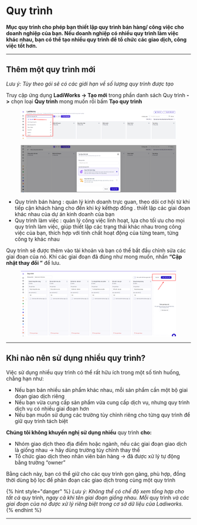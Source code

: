 # Quy trình

**Mục quy trình cho phép bạn thiết lập quy trình bán hàng/ công việc  cho doanh nghiệp của bạn. Nếu doanh nghiệp có nhiều quy trình làm việc khác nhau, bạn có thể tạo nhiều quy trình  để tổ chức các giao dịch, công việc  tốt hơn.**

***

## Thêm một quy trình mới

_Lưu ý: Tùy theo gói sẽ có các giới hạn về số lượng quy trình được tạo_

Truy cập ứng dụng **LadiWorks -> Tạo mới** trong phần danh sách Quy trình **->** chọn loại **Quy trình** mong muốn rồi bấm **Tạo quy trình**&#x20;

<figure><img src="../../.gitbook/assets/image (9) (1).png" alt=""><figcaption></figcaption></figure>

<figure><img src="../../.gitbook/assets/image (10) (1).png" alt=""><figcaption></figcaption></figure>

* Quy trình bán hàng :  quản lý kinh doanh trực quan, theo dõi cơ hội từ khi tiếp cận khách hàng cho đến khi ký kếthợp đồng . thiết lập các giai đoạn khác nhau của dự án kinh doanh của bạn
* Quy trình làm việc :  quản lý công việc linh hoạt, lựa cho tối ưu cho mọi quy trình làm việc, giúp thiết lập các trạng thái khác nhau trong công việc của bạn, thích hợp với tính chất hoạt động của từng team, từng công ty khác nhau

Quy trình sẽ được thêm vào tài khoản và bạn có thể bắt đầu chỉnh sửa các giai đoạn của nó. Khi các giai đoạn đã đúng như mong muốn, nhấn **“Cập nhật thay đổi ”** để lưu.

<figure><img src="../../.gitbook/assets/image (11) (1).png" alt=""><figcaption></figcaption></figure>

***

## Khi nào nên sử dụng nhiều quy trình?

Việc sử dụng nhiều quy trình có thể rất hữu ích trong một số tình huống, chẳng hạn như:

* Nếu bạn bán nhiều sản phẩm khác nhau, mỗi sản phẩm cần một bộ giai đoạn giao dịch riêng
* Nếu bạn vừa cung cấp sản phẩm vừa cung cấp dịch vụ, nhưng quy trình dịch vụ có nhiều giai đoạn hơn
* Nếu bạn muốn sử dụng các trường tùy chỉnh riêng cho từng quy trình để giữ quy trình tách biệt

**Chúng tôi không khuyến nghị sử dụng nhiều** quy trình **cho:**

* Nhóm giao dịch theo địa điểm hoặc ngành, nếu các giai đoạn giao dịch là giống nhau → hãy dùng trường tùy chỉnh thay thế
* Tổ chức giao dịch theo nhân viên bán hàng → đã được xử lý tự động bằng trường “owner”

Bằng cách này, bạn có thể giữ cho các quy trình gọn gàng, phù hợp, đồng thời dùng bộ lọc để phân đoạn các giao dịch trong cùng một quy trình

{% hint style="danger" %}
_Lưu ý: Không thể có chế độ xem tổng hợp cho tất cả_ quy trìn&#x68;_, ngay cả khi tên giai đoạn giống nhau. Mỗi_ quy trình _và các giai đoạn của nó được xử lý riêng biệt trong cơ sở dữ liệu của Ladiworks._
{% endhint %}

***

